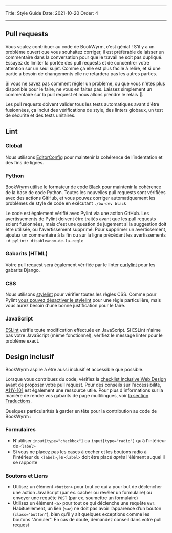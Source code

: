 - - -
Title: Style Guide Date: 2021-10-20 Order: 4
- - -

## Pull requests

Vous voulez contribuer au code de BookWyrm, c’est génial ! S'il y a un problème ouvert que vous souhaitez corriger, il est préférable de laisser un commentaire dans la conversation pour que le travail ne soit pas dupliqué. Essayez de limiter la portée des pull requests et de concentrer votre attention sur un seul sujet. Comme ça elle est plus facile à relire, et si une partie a besoin de changements elle ne retardera pas les autres parties.

Si vous ne savez pas comment régler un problème, ou que vous n'êtes plus disponible pour le faire, ne vous en faites pas. Laissez simplement un commentaire sur la pull request et nous allons prendre le relais 💖.

Les pull requests doivent valider tous les tests automatiques avant d'être fusionnées, ça inclut des vérifications de style, des linters globaux, un test de sécurité et des tests unitaires.

## Lint

### Global

Nous utilisons [EditorConfig](https://editorconfig.org) pour maintenir la cohérence de l’indentation et des fins de lignes.

### Python

BookWyrm utilise le formateur de code [Black](https://github.com/psf/black) pour maintenir la cohérence de la base de code Python. Toutes les nouvelles pull requests sont vérifiées avec des actions GitHub, et vous pouvez corriger automatiquement les problèmes de style de code en exécutant `./bw-dev black`

Le code est également vérifié avec Pylint via une action GitHub. Les avertissements de Pylint doivent être traités avant que les pull requests soient fusionnées, mais c'est une question de jugement si la suggestion doit être utilisée, ou l'avertissement supprimé. Pour supprimer un avertissement, ajoutez un commentaire à la fin ou sur la ligne précédant les avertissements : `# pylint: disable=nom-de-la-regle`

### Gabarits (HTML)

Votre pull request sera également vérifiée par le linter [curlylint](https://www.curlylint.org) pour les gabarits Django.

### CSS

Nous utilisons [stylelint](https://stylelint.io) pour vérifier toutes les règles CSS. Comme pour Pylint [vous pouvez désactiver le stylelint](https://stylelint.io/user-guide/ignore-code) pour une règle particulière, mais vous aurez besoin d'une bonne justification pour le faire.

### JavaScript

[ESLint](https://eslint.org) vérifie toute modification effectuée en JavaScript. Si ESLint n'aime pas votre JavaScript (même fonctionnel), vérifiez le message linter pour le problème exact.

## Design inclusif

BookWyrm aspire à être aussi inclusif et accessible que possible.

Lorsque vous contribuez du code, vérifiez la [checklist Inclusive Web Design](https://github.com/bookwyrm-social/bookwyrm/discussions/1354) avant de proposer votre pull request. Pour des conseils sur l'accessibilité, [A11Y-101](https://www.a11y-101.com/development) est également une ressource utile. Pour plus d'informations sur la manière de rendre vos gabarits de page multilingues, voir [la section Traductions](/translation.html).

Quelques particularités à garder en tête pour la contribution au code de BookWyrm :

### Formulaires

* N'utiliser `input[type="checkbox"]` ou `input[type="radio"]` qu’à l'intérieur de `<label>`
* Si vous ne placez pas les cases à cocher et les boutons radio à l'intérieur du `<label>`, le `<label>` doit être placé _après_ l'élément auquel il se rapporte

### Boutons et Liens

* Utilisez un élément `<button>` pour tout ce qui a pour but de déclencher une action JavaScript (par ex. cacher ou révéler un formulaire) ou envoyer une requête `POST` (par ex. soumettre un formulaire)
* Utilisez un élément `<a>` pour tout ce qui déclenche une requête `GET`. Habituellement, un lien (`<a>`) ne doit pas avoir l’apparence d’un bouton (`class="button"`), bien qu'il y ait quelques exceptions comme les boutons "Annuler". En cas de doute, demandez conseil dans votre pull request
